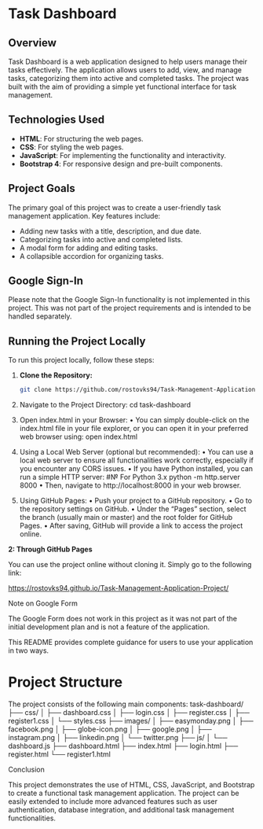 # Task Dashboard

## Overview
Task Dashboard is a web application designed to help users manage their tasks effectively. The application allows users to add, view, and manage tasks, categorizing them into active and completed tasks. The project was built with the aim of providing a simple yet functional interface for task management.

## Technologies Used
- **HTML**: For structuring the web pages.
- **CSS**: For styling the web pages.
- **JavaScript**: For implementing the functionality and interactivity.
- **Bootstrap 4**: For responsive design and pre-built components.

## Project Goals
The primary goal of this project was to create a user-friendly task management application. Key features include:
- Adding new tasks with a title, description, and due date.
- Categorizing tasks into active and completed lists.
- A modal form for adding and editing tasks.
- A collapsible accordion for organizing tasks.

## Google Sign-In
Please note that the Google Sign-In functionality is not implemented in this project. This was not part of the project requirements and is intended to be handled separately.

## Running the Project Locally
To run this project locally, follow these steps:

1. **Clone the Repository:**
   ```sh
   git clone https://github.com/rostovks94/Task-Management-Application-Project.git

2.	Navigate to the Project Directory:
   cd task-dashboard

3.	Open index.html in your Browser:
		• You can simply double-click on the index.html file in your file explorer, or you can open it in your preferred web browser using:
  open index.html

4.	Using a Local Web Server (optional but recommended):
  	•	You can use a local web server to ensure all functionalities work correctly, especially if you encounter any CORS issues.
	  •	If you have Python installed, you can run a simple HTTP server:
#№ For Python 3.x
python -m http.server 8000
	•	Then, navigate to http://localhost:8000 in your web browser.
 
5.	Using GitHub Pages:
	•	Push your project to a GitHub repository.
	•	Go to the repository settings on GitHub.
	•	Under the “Pages” section, select the branch (usually main or master) and the root folder for GitHub Pages.
	•	After saving, GitHub will provide a link to access the project online.

**2: Through GitHub Pages** 

You can use the project online without cloning it. Simply go to the following link:

https://rostovks94.github.io/Task-Management-Application-Project/

Note on Google Form

The Google Form does not work in this project as it was not part of the initial development plan and is not a feature of the application.

This README provides complete guidance for users to use your application in two ways.

# Project Structure

The project consists of the following main components:
task-dashboard/
├── css/
│   ├── dashboard.css
│   ├── login.css
│   ├── register.css
│   ├── register1.css
│   └── styles.css
├── images/
│   ├── easymonday.png
│   ├── facebook.png
│   ├── globe-icon.png
│   ├── google.png
│   ├── instagram.png
│   ├── linkedin.png
│   └── twitter.png
├── js/
│   └── dashboard.js
├── dashboard.html
├── index.html
├── login.html
├── register.html
└── register1.html
   
Conclusion

This project demonstrates the use of HTML, CSS, JavaScript, and Bootstrap to create a functional task management application. The project can be easily extended to include more advanced features such as user authentication, database integration, and additional task management functionalities.
